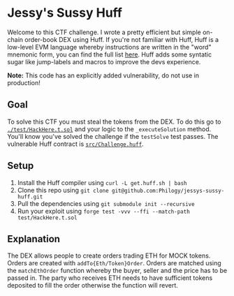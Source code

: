 # Jessy's Sussy Huff

Welcome to this CTF challenge. I wrote a pretty efficient but simple on-chain order-book DEX using
Huff. If you're not familiar with Huff, Huff is a low-level EVM language whereby instructions are
written in the "word" mnemonic form, you can find the full list [here](https://evm.codes). Huff adds
some syntatic sugar like jump-labels and macros to improve the devs experience.

**Note:** This code has an explicitly added vulnerability, do not use in production!

## Goal

To solve this CTF you must steal the tokens from the DEX. To do this go to
[`./test/HackHere.t.sol`](test/HackHere.t.sol) and your logic to the `_executeSolution` method.
You'll know you've solved the challenge if the `testSolve` test passes. The vulnerable Huff contract
is [`src/Challenge.huff`](src/Challenge.huff).

## Setup

1. Install the Huff compiler using `curl -L get.huff.sh | bash`
2. Clone this repo using `git clone git@github.com:Philogy/jessys-sussy-huff.git`
3. Pull the dependencies using `git submodule init --recursive`
4. Run your exploit using `forge test -vvv --ffi --match-path test/HackHere.t.sol`

## Explanation
The DEX allows people to create orders trading ETH for MOCK tokens. Orders are created with
`addTo{Eth/Token}Order`. Orders are matched using the `matchEthOrder` function whereby the buyer,
seller and the price has to be passed in. The party who receives ETH needs to have sufficient tokens
deposited to fill the order otherwise the function will revert.
